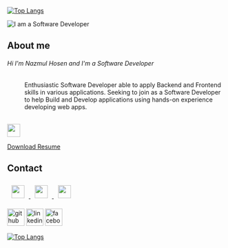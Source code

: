 [![Top Langs](https://github-readme-stats.vercel.app/api/top-langs/?username=nazmulhosens)](https://github.com/anuraghazra/github-readme-stats)

![I am a Software Developer](https://i.ibb.co/68XyCp7/Nazmul.jpg)




<dl>
  
  <h2>About me</h2>
  </hr>
  <h6>Hi I'm Nazmul Hosen and I'm a Software Developer</h6>
  <dd>Enthusiastic Software Developer able to apply Backend and
Frontend skills in various applications. Seeking to join
as a Software Developer to help Build and Develop applications
using hands-on experience developing web apps. </dd>
</dl>

</br>

<a href="https://drive.google.com/uc?id=1eZOpU5OKboc29XnOFk9QVCGyhimm5fBa&export=download"   >
<img src="https://uxwing.com/wp-content/themes/uxwing/download/business-professional-services/resume-cv-icon.png" width="30" height="30">
  
  </a>

[Download Resume](https://drive.google.com/uc?id=1eZOpU5OKboc29XnOFk9QVCGyhimm5fBa&export=download)



<h2>Contact</h2>
</hr>
<a href="https://github.com/nazmulhosens" target="_blank">
<img src="https://cdn.jsdelivr.net/npm/simple-icons@3.0.1/icons/github.svg" width="30" height="30" style="margin:10px;"  >  
  </a>
  
  <a href="https://www.linkedin.com/in/nazmulhosens" target="_blank">
<img src="https://cdn.jsdelivr.net/npm/simple-icons@3.0.1/icons/linkedin.svg" width="30" height="30" style="margin:10px;"  >  
  </a>
  <a href="https://www.facebook.com/nazmulhosens" target="_blank">
<img src="https://cdn.jsdelivr.net/npm/simple-icons@3.0.1/icons/facebook.svg" width="30" height="30" style="margin:10px;"  >  
  </a>


[<img src='https://cdn.jsdelivr.net/npm/simple-icons@3.0.1/icons/github.svg' alt='github' height='40'>](https://github.com/nazmulhosens) 
[<img src='https://cdn.jsdelivr.net/npm/simple-icons@3.0.1/icons/linkedin.svg' alt='linkedin' height='40'>](https://www.linkedin.com/in/nazmulhosens/) 
[<img src='https://cdn.jsdelivr.net/npm/simple-icons@3.0.1/icons/facebook.svg' alt='facebook' height='40'>](https://www.facebook.com/nazmulhosens/) 

[![Top Langs](https://github-readme-stats.vercel.app/api/top-langs/?username=nazmulhosens)](https://github.com/anuraghazra/github-readme-stats)

